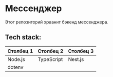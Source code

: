 # Мессенджер
Этот репозиторий храанит бэкенд мессенджера.
## Tech stack:
|Столбец 1|Столбец 2|Столбец 3|
|-|-|-|
|Node.js|TypeScript|Nest.js|
|dotenv|||